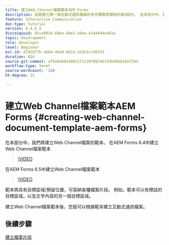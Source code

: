 ```yaml
---
title: 建立Web Channel檔案範本AEM Forms
description: 這是建立第一個互動式通訊檔案的多步驟教學課程的第4部分。 在本部分中，我們將建立Web Channel檔案的範本。
feature: Interactive Communication
doc-type: Tutorial
version: 6.4,6.5
discoiquuid: 95ca401b-69ea-49e2-a9ae-e144444e481e
topic: Development
role: Developer
level: Beginner
exl-id: d742d77b-a064-46e8-862a-2d3e1cc56f63
duration: 814
source-git-commit: af928e60410022f12207082467d3bd9b818af59d
workflow-type: tm+mt
source-wordcount: '126'
ht-degree: 1%

---
```


# 建立Web Channel檔案範本AEM Forms {#creating-web-channel-document-template-aem-forms}

在本部分中，我們將建立Web Channel檔案的範本。
在AEM Forms 6.4中建立Web Channel檔案範本
>[!VIDEO](https://video.tv.adobe.com/v/22342?quality=12&learn=on)

在AEM Forms 6.5中建立Web Channel檔案範本
>[!VIDEO](https://video.tv.adobe.com/v/27807?quality=12&learn=on)

範本將具有目標區域/預留位置，可容納各種檔案片段。 例如，範本可以有標誌的目標區域，以及文字內容的另一個目標區域。

建立Web Channel檔案範本後，您就可以根據範本建立互動式通訊檔案。

## 後續步驟

[建立檔案片段](./partfive.md)
